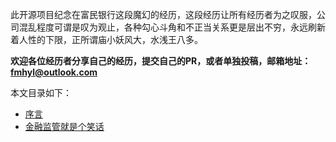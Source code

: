 此开源项目纪念在富民银行这段魔幻的经历，这段经历让所有经历者为之叹服，公司混乱程度可谓是叹为观止，各种勾心斗角和不正当关系更是层出不穷，永远刷新着人性的下限，正所谓庙小妖风大，水浅王八多。

**欢迎各位经历者分享自己的经历，提交自己的PR，或者单独投稿，邮箱地址：fmhyl@outlook.com**

本文目录如下：

* [序言](https://github.com/fmywl/FMHYL/blob/main/Preamble.md)
* [金融监管就是个笑话](https://github.com/fmywl/FMHYL/blob/main/FinancialRegulationIsAJoker.md) 
